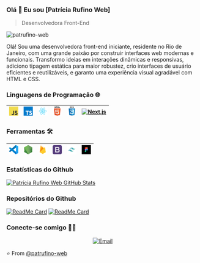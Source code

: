  

### Olá 👋 Eu sou [Patrícia Rufino Web] 
> Desenvolvedora Front-End 

<img src="https://komarev.com/ghpvc/?username=patrufino-web" alt="patrufino-web" />

<div>
 <p>
Olá! Sou uma desenvolvedora front-end iniciante, residente no Rio de Janeiro, com uma grande paixão por construir interfaces web modernas e funcionais. Transformo ideias em interações dinâmicas e responsivas, adiciono tipagem estática para maior robustez, crio interfaces de usuário eficientes e reutilizáveis, e garanto uma experiência visual agradável com HTML e CSS.
 </p>
</div>

### Linguagens de Programação 🌐

| [<img src="https://raw.githubusercontent.com/github/explore/59009b1589a883459c0ae19044e3e7e3ec0c4e0a/topics/javascript/javascript.png" alt="JavaScript" width="24">](https://developer.mozilla.org/pt-BR/docs/Web/JavaScript) | [<img src="https://raw.githubusercontent.com/github/explore/e65ef46ef3e7bc457c93622f6a89fe8d3fd131d5/topics/typescript/typescript.png" alt="TypeScript" width="24">](https://www.typescriptlang.org/)  | [<img src="https://raw.githubusercontent.com/github/explore/cb661bc288627f05a5ac4187b00495fd8048c9fa/topics/react/react.png" alt="React" width="24">](https://reactjs.org/)  |  [<img src="https://raw.githubusercontent.com/github/explore/e65ef46ef3e7bc457c93622f6a89fe8d3fd131d5/topics/html/html.png" alt="HTML" width="24">](https://developer.mozilla.org/pt-BR/docs/Web/HTML) |  [<img src="https://raw.githubusercontent.com/github/explore/e65ef46ef3e7bc457c93622f6a89fe8d3fd131d5/topics/css/css.png" alt="CSS" width="24">](https://developer.mozilla.org/pt-BR/docs/Web/CSS) | [<img src="https://avatars.githubusercontent.com/u/14985020?s=200&v=4" alt="Next.js" width="24">](https://nextjs.org/) |
|---|---|---|---|---|---|

### Ferramentas 🛠️

| [<img src="https://raw.githubusercontent.com/github/explore/59009b1589a883459c0ae19044e3e7e3ec0c4e0a/topics/vscode/vscode.png" alt="VS Code" width="24">](https://code.visualstudio.com/) |  [<img src="https://raw.githubusercontent.com/github/explore/e65ef46ef3e7bc457c93622f6a89fe8d3fd131d5/topics/nodejs/nodejs.png" alt="Node.js" width="24">](https://nodejs.org/) | [<img src="https://raw.githubusercontent.com/github/explore/59009b1589a883459c0ae19044e3e7e3ec0c4e0a/topics/firebase/firebase.png" alt="Firebase" width="24">](https://firebase.google.com/) |  [<img src="https://raw.githubusercontent.com/github/explore/e65ef46ef3e7bc457c93622f6a89fe8d3fd131d5/topics/bootstrap/bootstrap.png" alt="Bootstrap" width="24">](https://getbootstrap.com/) | [<img src="https://raw.githubusercontent.com/github/explore/4c36e5f8482218e6a83d495c26d8c6d5aa5882b1/topics/tailwind/tailwind.png" alt="Tailwind CSS" width="24">](https://tailwindcss.com/) | [<img src="https://raw.githubusercontent.com/github/explore/e65ef46ef3e7bc457c93622f6a89fe8d3fd131d5/topics/figma/figma.png" alt="Figma" width="24">](https://www.figma.com/)  |
|---|---|---|---|---|---|

### Estatísticas do Github

[![Patrícia Rufino Web GitHub Stats](https://github-readme-stats.vercel.app/api?username=patrufino-web&show_icons=true&count_private=true)](https://github.com/patrufino-web)

### Repositórios do Github

[![ReadMe Card](https://github-readme-stats.vercel.app/api/pin/?username=patrufino-web&repo=repo-1&show_owner=true)](https://github.com/patrufino-web/repo-1)
[![ReadMe Card](https://github-readme-stats.vercel.app/api/pin/?username=patrufino-web&repo=repo-2&show_owner=true)](https://github.com/patrufino-web/repo-2)

### Conecte-se comigo 🤝🏻

<p align="center">
<a href="mailto:forbeautyglow@gmail.com"><img alt="Email" src="https://img.shields.io/badge/Email-forbeautyglow@gmail.com-blue?style=flat&logo=gmail"></a>
</p>

⭐️ From [@patrufino-web](https://github.com/patrufino-web)

 
 
